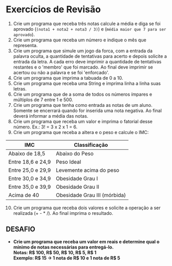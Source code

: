 # Exercícios de Revisão
1) Crie um programa que receba três notas calcule a média e diga se foi aprovado (`(nota1 + nota2 + nota3 / 3)`) e (`média maior que 7 para ser aprovado`).
2) Crie um programa que receba um número e indique o mês que representa.
3) Crie um programa que simule um jogo da forca, com a entrada da palavra oculta, a quantidade de tentativas para acerto e depois solicite a entrada da letra. A cada erro deve imprimir a quantidade de tentativas restantes e o 'membro' que foi marcado. Ao final deve imprimir se acertou ou não a palavra e se foi 'enforcado'.
4) Crie um programa que imprima a tabuada de 0 a 10.
5) Crie um programa que receba uma String e imprima linha a linha suas letras.
6) Crie um programa que de a soma de todos os números ímpares e múltiplos de 7 entre 1 e 500.
7) Crie um programa que tenha como entrada as notas de um aluno. Somente se encerrará quando for inserida uma nota negativa. Ao final deverá informar a média das notas.
8) Crie um programa que receba um valor e imprima o fatorial desse número. Ex.: 3! = 3 x 2 x 1 = 6.
9) Crie um programa que receba a altera e o peso e calcule o IMC:

IMC | Classificação
--- | ------
Abaixo de 18,5 | Abaixo do Peso
Entre 18,6 e 24,9 | Peso Ideal
Entre 25,0 e 29,9 | Levemente acima do peso
Entre 30,0 e 34,9 | Obesidade Grau I
Entre 35,0 e 39,9 | Obesidade Grau II
Acima de 40 | Obesidade Grau III (mórbida)

10) Crie um programa que receba dois valores e solicite a operação a ser realizada (+ - * /). Ao final imprima o resultado.

## DESAFIO

* **Crie um programa que receba um valor em reais e determine qual o mínimo de notas necessárias para entregá-lo. <br> Notas: R$ 100, R$ 50, R$ 10, R$ 5, R$ 1 <br> Exemplo: R$ 15 -> 1 nota de R$ 10 e 1 nota de R$ 5**